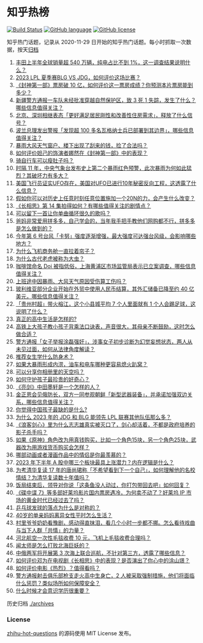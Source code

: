 # 知乎热榜
[![Build Status](https://github.com/ToWeLong/zhihu-hot-questions/workflows/CI/badge.svg)](https://github.com/ToWeLong/zhihu-hot-questions/actions)
[![GitHub language](https://img.shields.io/badge/language-golang-orange.svg)](https://golang.org/)
[![GitHub license](https://img.shields.io/github/license/ToWeLong/zhihu-hot-questions)](https://github.com/ToWeLong/zhihu-hot-questions/blob/main/LICENSE)

知乎热门话题，记录从 2020-11-29 日开始的知乎热门话题。每小时抓取一次数据，按天[归档](./archives)

<!-- BEGIN -->

1. [丰田上半年全球销量超 540 万辆，纯电占比不到 1%，这一调查结果说明什么？](https://www.zhihu.com/question/614444303)
1. [2023 LPL 夏季赛BLG VS JDG，如何评价这场比赛？](https://www.zhihu.com/question/614747386)
1. [《封神第一部》票房破 10 亿，如何评价这一票房成绩？你预测本片票房能到多少？](https://www.zhihu.com/question/614732121)
1. [新疆警方通报一车队未经批准穿越自然保护区，致 3 死 1 失踪，发生了什么？哪些信息值得关注？](https://www.zhihu.com/question/614432614)
1. [北京、深圳相继表态「更好满足居民刚性和改善性住房需求」，释放了什么信号？](https://www.zhihu.com/question/614750702)
1. [波兰总理发出警报「发现超 100 多名瓦格纳士兵已部署到其边界」，哪些信息值得关注？](https://www.zhihu.com/question/614727296)
1. [暴雨大风天气窗户、楼下出现了刮来的钱，捡了合法吗？](https://www.zhihu.com/question/614723319)
1. [如何评价妲己的饰演者娜然在《封神第一部》中的表现？](https://www.zhihu.com/question/614079743)
1. [骑自行车可以瘦肚子吗？](https://www.zhihu.com/question/613435955)
1. [时隔 11 年，中央气象台发布史上第二个暴雨红色预警，此次暴雨为何如此猛烈？其破坏力有多大？](https://www.zhihu.com/question/614628336)
1. [美国飞行员证实UFO存在，美国对UFO已进行10年秘密反向工程，这透露了什么信息？](https://www.zhihu.com/question/614456822)
1. [假如你可以对历史上任意时刻任意位置施加一个20N的力，会产生什么改变？](https://www.zhihu.com/question/606039811)
1. [《长相思》第 14 集拍得如何？有哪些值得关注的剧情点？](https://www.zhihu.com/question/614758252)
1. [可以留下一首让你单曲循环很久的歌吗？](https://www.zhihu.com/question/614452624)
1. [爸妈非常爱用拼多多，自己学会的，当年我手把手教他们网购都不行，拼多多是怎么做到的？](https://www.zhihu.com/question/614425398)
1. [今年第 6 号台风「卡努」强度逐渐增强，最大强度可达强台风级，会影响哪些地方？](https://www.zhihu.com/question/614726695)
1. [为什么飞机商务舱一直拉着帘子？](https://www.zhihu.com/question/346204250)
1. [为什么古代老虎被称为大虫？](https://www.zhihu.com/question/29161985)
1. [咖啡馆命名 Doi 被指低俗，上海黄浦区市场监管局表示已立案调查，哪些信息值得关注？](https://www.zhihu.com/question/614421114)
1. [上班途中因暴雨、大风天气原因受伤算工伤吗？](https://www.zhihu.com/question/614724833)
1. [玻利维亚部分企业开始在外贸中使用人民币结算，其外汇储备已降至约 40 亿美元，哪些信息值得关注？](https://www.zhihu.com/question/614659021)
1. [「贵州村超」带火榕江，这个小县城平均 7 个人里面就有 1 个人会踢足球，这说明了什么？](https://www.zhihu.com/question/614606036)
1. [真正的高中生活是怎样的?](https://www.zhihu.com/question/598718967)
1. [高铁上大孩子教小孩子背乘法口诀表，声音很大，其母亲不断鼓励，这时怎么做合适？](https://www.zhihu.com/question/614220609)
1. [警方通报「女子举报涂磊强奸」，涉事女子初步诊断为幻觉妄想状态，两人从未见过面，如何从法律角度解读？](https://www.zhihu.com/question/614615503)
1. [推荐女生学什么防身术？](https://www.zhihu.com/question/343491536)
1. [如果大暴雨形成内涝，油车和电车哪种更容易熄火趴窝？](https://www.zhihu.com/question/613310322)
1. [可以分享你相册里的天空吗？](https://www.zhihu.com/question/614423482)
1. [如何守护孩子最珍贵的好奇心？](https://www.zhihu.com/question/614177399)
1. [《亮剑》中田墨轩是一个怎样的人？](https://www.zhihu.com/question/570114798)
1. [金正恩会见俄防长，双方一同参观朝鲜「新型武器装备」，并承诺加强双边关系，哪些信息值得关注？](https://www.zhihu.com/question/614246420)
1. [你觉得中国孩子最缺的是什么?](https://www.zhihu.com/question/610021061)
1. [为什么 2023 年的 JDG 和 BLG 能领先 LPL 联赛其他队伍那么多？](https://www.zhihu.com/question/614102934)
1. [《浪客剑心》里为什么志志雄真实被灭口了，剑心却活着，不都是政府培养的影子杀手吗？](https://www.zhihu.com/question/404266610)
1. [如果《原神》角色改为用真钱购买，比如一个角色15块，另一个角色25块，武器改为用游戏货币购买会怎样？](https://www.zhihu.com/question/614176229)
1. [哪部动画或者漫画作品中的情侣是你最羡慕的？](https://www.zhihu.com/question/420887959)
1. [2023 年下半年 A 股中哪三个板块最具上涨潜力？内在逻辑是什么？](https://www.zhihu.com/question/614395046)
1. [为考清华复读 17 年的唐尚珺称「不希望看到下一个自己」，如何理解他的名校情结？为清华复读数十年值吗？](https://www.zhihu.com/question/614532847)
1. [饭局结束后，领导对你说「这条鱼没人动过，你打包带回去吧」如何回复？](https://www.zhihu.com/question/613860920)
1. [《碟中谍 7》等多部好莱坞影片国内票房遇冷，为何卖不动了？好莱坞 IP 市场的黄金时代已经过去了吗？](https://www.zhihu.com/question/614717890)
1. [乒乓球发球的落点为什么是对称的？](https://www.zhihu.com/question/509754421)
1. [40岁的单亲妈妈离异女性平时怎么生活？](https://www.zhihu.com/question/264006115)
1. [村里爷爷奶奶看豫剧，感动得直抹泪，看几个小时一步都不挪。怎么看待戏曲与当下人群「共情」的力量？](https://www.zhihu.com/question/613695579)
1. [河北航空一次性毛毯收费 10 元，飞机上毛毯收费合理吗？](https://www.zhihu.com/question/614429368)
1. [闻太师是怎么打败北海巨妖的？](https://www.zhihu.com/question/560954276)
1. [中俄两军将开展第 3 次海上联合巡航，不针对第三方，透露了哪些信息？](https://www.zhihu.com/question/614042242)
1. [如何评价邓为在电视剧《长相思》中的表现？是否演出了你心中的涂山璟？](https://www.zhihu.com/question/613715481)
1. [如何评价电影《热烈》？值得看吗？](https://www.zhihu.com/question/612885378)
1. [警方通报射击俱乐部枪支走火高中生身亡，2 人被采取强制措施，他们将面临什么惩罚？类似场所如何保障安全？](https://www.zhihu.com/question/614057861)
1. [什么时候才会意识学历很重要？](https://www.zhihu.com/question/611013775)

<!-- END -->

历史归档 [./archives](./archives)


### License
[zhihu-hot-questions](https://github.com/towelong/zhihu-hot-questions) 的源码使用 MIT License 发布。